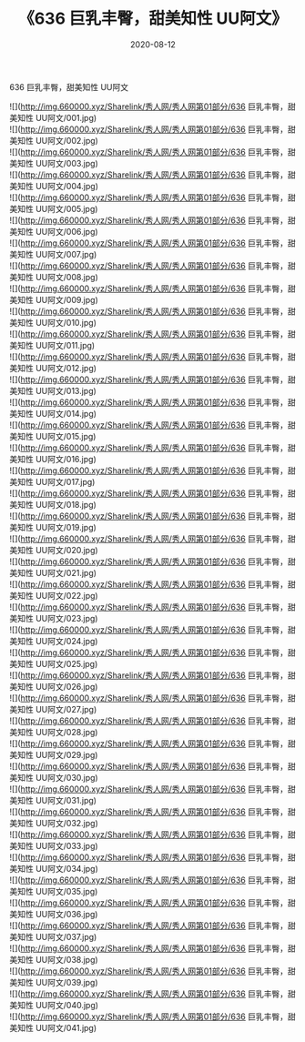 ﻿---
layout: post
title:  《636 巨乳丰臀，甜美知性 UU阿文》
date:   2020-08-12
img: http://img.660000.xyz/Sharelink/秀人网/秀人网第01部分/636 巨乳丰臀，甜美知性 UU阿文/000.jpg
categories: [美女, 清纯, 唯美]
---

636 巨乳丰臀，甜美知性 UU阿文

  ![](http://img.660000.xyz/Sharelink/秀人网/秀人网第01部分/636 巨乳丰臀，甜美知性 UU阿文/001.jpg) <br> ![](http://img.660000.xyz/Sharelink/秀人网/秀人网第01部分/636 巨乳丰臀，甜美知性 UU阿文/002.jpg) <br> ![](http://img.660000.xyz/Sharelink/秀人网/秀人网第01部分/636 巨乳丰臀，甜美知性 UU阿文/003.jpg) <br> ![](http://img.660000.xyz/Sharelink/秀人网/秀人网第01部分/636 巨乳丰臀，甜美知性 UU阿文/004.jpg) <br> ![](http://img.660000.xyz/Sharelink/秀人网/秀人网第01部分/636 巨乳丰臀，甜美知性 UU阿文/005.jpg) <br> ![](http://img.660000.xyz/Sharelink/秀人网/秀人网第01部分/636 巨乳丰臀，甜美知性 UU阿文/006.jpg) <br> ![](http://img.660000.xyz/Sharelink/秀人网/秀人网第01部分/636 巨乳丰臀，甜美知性 UU阿文/007.jpg) <br> ![](http://img.660000.xyz/Sharelink/秀人网/秀人网第01部分/636 巨乳丰臀，甜美知性 UU阿文/008.jpg) <br> ![](http://img.660000.xyz/Sharelink/秀人网/秀人网第01部分/636 巨乳丰臀，甜美知性 UU阿文/009.jpg) <br> ![](http://img.660000.xyz/Sharelink/秀人网/秀人网第01部分/636 巨乳丰臀，甜美知性 UU阿文/010.jpg) <br> ![](http://img.660000.xyz/Sharelink/秀人网/秀人网第01部分/636 巨乳丰臀，甜美知性 UU阿文/011.jpg) <br> ![](http://img.660000.xyz/Sharelink/秀人网/秀人网第01部分/636 巨乳丰臀，甜美知性 UU阿文/012.jpg) <br> ![](http://img.660000.xyz/Sharelink/秀人网/秀人网第01部分/636 巨乳丰臀，甜美知性 UU阿文/013.jpg) <br> ![](http://img.660000.xyz/Sharelink/秀人网/秀人网第01部分/636 巨乳丰臀，甜美知性 UU阿文/014.jpg) <br> ![](http://img.660000.xyz/Sharelink/秀人网/秀人网第01部分/636 巨乳丰臀，甜美知性 UU阿文/015.jpg) <br> ![](http://img.660000.xyz/Sharelink/秀人网/秀人网第01部分/636 巨乳丰臀，甜美知性 UU阿文/016.jpg) <br> ![](http://img.660000.xyz/Sharelink/秀人网/秀人网第01部分/636 巨乳丰臀，甜美知性 UU阿文/017.jpg) <br> ![](http://img.660000.xyz/Sharelink/秀人网/秀人网第01部分/636 巨乳丰臀，甜美知性 UU阿文/018.jpg) <br> ![](http://img.660000.xyz/Sharelink/秀人网/秀人网第01部分/636 巨乳丰臀，甜美知性 UU阿文/019.jpg) <br> ![](http://img.660000.xyz/Sharelink/秀人网/秀人网第01部分/636 巨乳丰臀，甜美知性 UU阿文/020.jpg) <br> ![](http://img.660000.xyz/Sharelink/秀人网/秀人网第01部分/636 巨乳丰臀，甜美知性 UU阿文/021.jpg) <br> ![](http://img.660000.xyz/Sharelink/秀人网/秀人网第01部分/636 巨乳丰臀，甜美知性 UU阿文/022.jpg) <br> ![](http://img.660000.xyz/Sharelink/秀人网/秀人网第01部分/636 巨乳丰臀，甜美知性 UU阿文/023.jpg) <br> ![](http://img.660000.xyz/Sharelink/秀人网/秀人网第01部分/636 巨乳丰臀，甜美知性 UU阿文/024.jpg) <br> ![](http://img.660000.xyz/Sharelink/秀人网/秀人网第01部分/636 巨乳丰臀，甜美知性 UU阿文/025.jpg) <br> ![](http://img.660000.xyz/Sharelink/秀人网/秀人网第01部分/636 巨乳丰臀，甜美知性 UU阿文/026.jpg) <br> ![](http://img.660000.xyz/Sharelink/秀人网/秀人网第01部分/636 巨乳丰臀，甜美知性 UU阿文/027.jpg) <br> ![](http://img.660000.xyz/Sharelink/秀人网/秀人网第01部分/636 巨乳丰臀，甜美知性 UU阿文/028.jpg) <br> ![](http://img.660000.xyz/Sharelink/秀人网/秀人网第01部分/636 巨乳丰臀，甜美知性 UU阿文/029.jpg) <br> ![](http://img.660000.xyz/Sharelink/秀人网/秀人网第01部分/636 巨乳丰臀，甜美知性 UU阿文/030.jpg) <br> ![](http://img.660000.xyz/Sharelink/秀人网/秀人网第01部分/636 巨乳丰臀，甜美知性 UU阿文/031.jpg) <br> ![](http://img.660000.xyz/Sharelink/秀人网/秀人网第01部分/636 巨乳丰臀，甜美知性 UU阿文/032.jpg) <br> ![](http://img.660000.xyz/Sharelink/秀人网/秀人网第01部分/636 巨乳丰臀，甜美知性 UU阿文/033.jpg) <br> ![](http://img.660000.xyz/Sharelink/秀人网/秀人网第01部分/636 巨乳丰臀，甜美知性 UU阿文/034.jpg) <br> ![](http://img.660000.xyz/Sharelink/秀人网/秀人网第01部分/636 巨乳丰臀，甜美知性 UU阿文/035.jpg) <br> ![](http://img.660000.xyz/Sharelink/秀人网/秀人网第01部分/636 巨乳丰臀，甜美知性 UU阿文/036.jpg) <br> ![](http://img.660000.xyz/Sharelink/秀人网/秀人网第01部分/636 巨乳丰臀，甜美知性 UU阿文/037.jpg) <br> ![](http://img.660000.xyz/Sharelink/秀人网/秀人网第01部分/636 巨乳丰臀，甜美知性 UU阿文/038.jpg) <br> ![](http://img.660000.xyz/Sharelink/秀人网/秀人网第01部分/636 巨乳丰臀，甜美知性 UU阿文/039.jpg) <br> ![](http://img.660000.xyz/Sharelink/秀人网/秀人网第01部分/636 巨乳丰臀，甜美知性 UU阿文/040.jpg) <br> ![](http://img.660000.xyz/Sharelink/秀人网/秀人网第01部分/636 巨乳丰臀，甜美知性 UU阿文/041.jpg) <br>